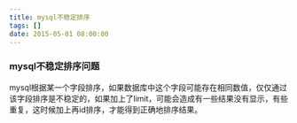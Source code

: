 ```yaml
---
title: mysql不稳定排序
tags: []
date: 2015-05-01 08:00:00
---
```


### mysql不稳定排序问题

mysql根据某一个字段排序，如果数据库中这个字段可能存在相同数值，仅仅通过该字段排序是不稳定的，如果加上了limit，可能会造成有一些结果没有显示，有些重复，这时候加上再id排序，才能得到正确地排序结果。